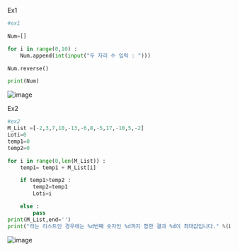 Ex1
```py
#ex1

Num=[]

for i in range(0,10) :
    Num.append(int(input("두 자리 수 입력 : ")))

Num.reverse()

print(Num)
```
![image](https://github.com/gnbhub/20231_Python_Study/assets/114458636/61dd5b69-4714-4b76-b360-9fb557fa5471)

Ex2
```py
#ex2
M_List =[-2,3,7,10,-13,-6,8,-5,17,-10,5,-2]
Loti=0
temp1=0
temp2=0

for i in range(0,len(M_List)) :
    temp1= temp1 + M_List[i]

    if temp1>temp2 :
        temp2=temp1
        Loti=i

    else :
        pass
print(M_List,end='')
print("라는 리스트인 경우에는 %d번째 숫자인 %d까지 합한 결과 %d이 최대값입니다." %(Loti+1,M_List[Loti],temp2))
```
![image](https://github.com/gnbhub/20231_Python_Study/assets/114458636/60ddd238-3185-48ba-9671-b87c3b204bae)
